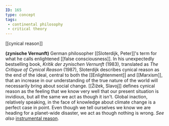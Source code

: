 ```yaml
---
ID: 165
type: concept
tags: 
 - continental philosophy
 - critical theory
---
```


[[cynical reason]]

 **(zynische
Vernunft)** German philosopher [[Sloterdijk, Peter]]'s term for what
he calls enlightened [[false consciousness]]. In his
unexpectedly bestselling book, *Kritik der zynischen Vernunft* (1983),
translated as *The Critique of Cynical Reason* (1987), Sloterdijk
describes cynical reason as the end of the ideal, central to both the
[[Enlightenment]] and
[[Marxism]], that an increase
in our understanding of the true nature of the world will necessarily
bring about social change. [[Žižek, Slavoj]] defines cynical
reason as the feeling that we know very well that our present situation
is invidious, but all the same we act as though it isn't. Global
inaction, relatively speaking, in the face of knowledge about climate
change is a perfect case in point. Even though we tell ourselves we know
we are heading for a planet-wide disaster, we act as though nothing is
wrong. *See also* [instrumental
reason](#Xd953adbf4b9ad219ef11da76df548b5d2f45ce3).
